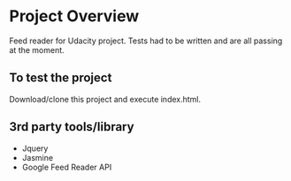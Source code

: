 # Project Overview

Feed reader for Udacity project. Tests had to be written and are all passing at the moment.


## To test the project

Download/clone this project and execute index.html.

## 3rd party tools/library
- Jquery
- Jasmine
- Google Feed Reader API 
